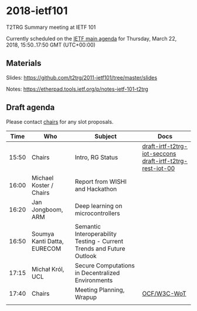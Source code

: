 # 2018-ietf101
T2TRG Summary meeting at IETF 101

Currently scheduled on the [IETF main agenda][] for Thursday,
March 22, 2018, 15:50..17:50 GMT (UTC+00:00)

[IETF main agenda]: https://tools.ietf.org/agenda/101/#101-thu-1550-t2trg
[DT-Main]: https://datatracker.ietf.org/meeting/101/agenda.html#t2trg

## Materials

Slides: <https://github.com/t2trg/2011-ietf101/tree/master/slides>

Notes: <https://etherpad.tools.ietf.org/p/notes-ietf-101-t2trg>

## Draft agenda

Please contact [chairs][] for any slot proposals.

|  Time | Who                         | Subject                                                               | Docs                                                                                                                                                                                 |
|-------|-----------------------------|-----------------------------------------------------------------------|--------------------------------------------------------------------------------------------------------------------------------------------------------------------------------------|
| 15:50 | Chairs                      | Intro, RG Status                                                      | [draft-irtf-t2trg-iot-seccons](https://tools.ietf.org/html/draft-irtf-t2trg-iot-seccons-11) [draft-irtf-t2trg-rest-iot-00](https://tools.ietf.org/html/draft-irtf-t2trg-rest-iot-00) |
| 16:00 | Michael Koster / Chairs     | Report from WISHI and Hackathon                                       |                                                                                                                                                                                      |
| 16:20 | Jan Jongboom, ARM           | Deep learning on microcontrollers                                     |                                                                                                                                                                                      |
| 16:50 | Soumya Kanti Datta, EURECOM | Semantic Interoperability Testing - Current Trends and Future Outlook |                                                                                                                                                                                      |
| 17:15 | Michał Król, UCL            | Secure Computations in Decentralized Environments                     |                                                                                                                                                                                      |
| 17:40 | Chairs                      | Meeting Planning, Wrapup                                              | [OCF/W3C-WoT][OCF]                                                                                                                                                                   |
|       |                             |                                                                       |                                                                                                                                                                                      |

[Berlin]: https://github.com/t2trg/2017-09-berlin
[OCF]: https://github.com/t2trg/2018-03-ocf
[chairs]: mailto:t2trg-chairs@irtf.org
